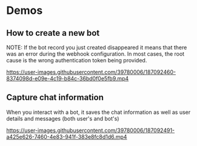 # Demos

## How to create a new bot

NOTE: If the bot record you just created disappeared it means that there was an error during the webhook configuration. In most cases, the root cause is the wrong authentication token being provided.

https://user-images.githubusercontent.com/39780006/187092460-8374098d-e09e-4c19-b84c-36bd0f0e5fb9.mp4

## Capture chat information

When you interact with a bot, it saves the chat information as well as user details and messages (both user's and bot's)

https://user-images.githubusercontent.com/39780006/187092491-a425e626-7460-4e83-941f-383e8fc8d1d6.mp4
